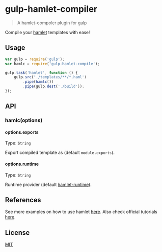 # gulp-hamlet-compiler
> A hamlet-compoler plugin for gulp

Compile your [hamlet](http://hamlet.coffee/) templates with ease!

## Usage
```javascript
var gulp = require('gulp');
var hamlc = require('gulp-hamlet-compile');

gulp.task('hamlet', function () {
	gulp.src('./templates/**/*.haml')
		.pipe(hamlc())
		.pipe(gulp.dest('./build'));
});
```

## API

### hamlc(options)

#### options.exports

Type: ``String``

Export compiled template as (default ``module.exports``).

#### options.runtime

Type: ``String``

Runtime provider (default [hamlet-runtime](https://github.com/inductor-labs/hamlet-runtime)).

## References

See more examples on how to use hamlet [here](https://github.com/inductor-labs/hamlet#getting-started). Also check official tutorials [here](https://github.com/inductor-labs/hamlet-tutorials).

## License

[MIT](http://opensource.org/licenses/MIT)
